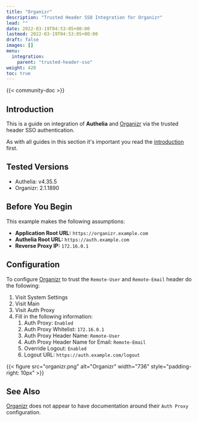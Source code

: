 ```yaml
---
title: "Organizr"
description: "Trusted Header SSO Integration for Organizr"
lead: ""
date: 2022-03-19T04:53:05+00:00
lastmod: 2022-03-19T04:53:05+00:00
draft: false
images: []
menu:
  integration:
    parent: "trusted-header-sso"
weight: 420
toc: true
---
```


{{< community-doc >}}

## Introduction

This is a guide on integration of **Authelia** and [Organizr] via the trusted header SSO authentication.

As with all guides in this section it's important you read the [introduction](../introduction.md) first.

## Tested Versions

- Authelia: v4.35.5
- Organizr: 2.1.1890

## Before You Begin

This example makes the following assumptions:

- **Application Root URL:** `https://organizr.example.com`
- **Authelia Root URL:** `https://auth.example.com`
- **Reverse Proxy IP:** `172.16.0.1`

## Configuration

To configure [Organizr] to trust the `Remote-User` and `Remote-Email` header do the following:

1. Visit System Settings
2. Visit Main
3. Visit Auth Proxy
4. Fill in the following information:
   1. Auth Proxy: `Enabled`
   2. Auth Proxy Whitelist: `172.16.0.1`
   3. Auth Proxy Header Name: `Remote-User`
   4. Auth Proxy Header Name for Email: `Remote-Email`
   5. Override Logout: `Enabled`
   6. Logout URL: `https://auth.example.com/logout`


{{< figure src="organizr.png" alt="Organizr" width="736" style="padding-right: 10px" >}}

## See Also

[Organizr] does not appear to have documentation around their `Auth Proxy` configuration.

[Organizr]: https://organizr.app/

